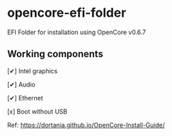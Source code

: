 # opencore-efi-folder
EFI Folder for installation using OpenCore v0.6.7

## Working components

[✔] Intel graphics

[✔] Audio

[✔] Ethernet

[x] Boot without USB


Ref: https://dortania.github.io/OpenCore-Install-Guide/